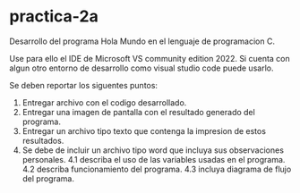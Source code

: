 # practica-2a
Desarrollo del programa Hola Mundo en el
lenguaje de programacion C.

Use para ello el IDE de Microsoft VS community edition 2022. Si cuenta con algun otro entorno de desarrollo como visual studio code puede usarlo.

Se deben reportar los siguentes puntos:

1. Entregar archivo con el codigo desarrollado.
2. Entregar una imagen de pantalla con el resultado generado del programa.
3. Entregar un archivo tipo texto que contenga la impresion de estos resultados.
4. Se debe de incluir un archivo tipo word que incluya sus observaciones personales. 
4.1 describa el uso de las variables usadas en el programa. 
4.2 describa funcionamiento del programa. 
4.3 incluya diagrama de flujo del programa.
